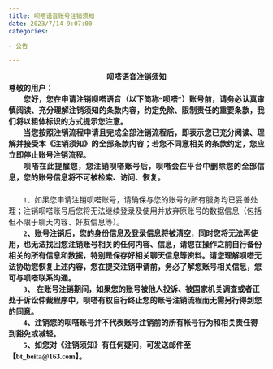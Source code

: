 ```yaml
---
title: 呗嗒语音账号注销须知
date: 2023/7/14 9:07:00
categories:

- 公告

---
```

<html>
<head>
    <meta http-equiv="Content-Type" content="text/html; charset=utf-8"/>
    <meta http-equiv="Content-Style-Type" content="text/css"/>
    <meta name="generator" content="Aspose.Words for .NET 23.7.0"/>
    <title></title>
    <style type="text/css">
        body { text-align:justify; widows:0; orphans:0; font-family:Calibri; font-size:10.5pt }p { margin:0pt }.CommentText { text-align:left; widows:0; orphans:0; font-family:Calibri; font-size:10.5pt }.NormalWeb { margin:0pt; text-align:left; widows:0; orphans:0; font-family:Calibri; font-size:12pt }
    </style>
</head>
<body>
<div><p style="text-align:center; line-height:150%; font-size:11pt"><span
        style="font-family:宋体; font-weight:bold">呗嗒语音注销须知</span></p>
    <p style="line-height:150%; font-size:11pt"><span style="font-family:宋体; font-weight:bold">尊敬的用户：</span>
    </p>
    <p style="text-indent:22pt; line-height:150%; font-size:11pt"><span
            style="font-family:宋体; font-weight:bold">您好，您在申请注销呗嗒语音（以下简称“呗嗒”）账号前，请务必认真审慎阅读、充分理解注销须知的条款内容，约定免除、限制责任的重要条款，我们将以粗体标识的方式提示您注意。</span>
    </p>
    <p style="text-indent:22pt; line-height:150%; font-size:11pt"><span
            style="font-family:宋体; font-weight:bold">当您按照注销流程申请且完成全部注销流程后，即表示您已充分阅读、理解并接受本《注销须知》的全部条款内容；若您不同意相关的条款约定，您应立即停止账号注销流程。</span>
    </p>
    <p style="text-indent:22pt; line-height:150%; font-size:11pt"><span
            style="font-family:宋体; font-weight:bold">呗嗒在此提醒您，您注销呗嗒账号后，呗嗒会在平台中删除您的全部信息，您的账号信息将不可被检索、访问、恢复。</span>
    </p>
    <p class="NormalWeb"
       style="text-indent:22pt; line-height:150%; widows:2; orphans:2; font-size:11pt"><span
            style="font-family:宋体; -aw-import:ignore">&#xa0;</span></p>
    <p class="NormalWeb"
       style="text-indent:22pt; line-height:150%; widows:2; orphans:2; font-size:11pt"><span
            style="font-family:宋体">1、如果您申请注销呗嗒账号，请确保与您的账号的所有服务均已妥善处理；注销呗嗒账号后您将无法继续登录及使用并放弃原账号的数据信息（包括但不限于聊天内容、好友信息等）。</span>
    </p>
    <p class="NormalWeb"
       style="text-indent:22pt; line-height:150%; widows:2; orphans:2; font-size:11pt"><span
            style="font-family:宋体; font-weight:bold">2、账号注销后，您的身份信息及登录信息将被清空，同时您将无法再使用，也无法找回您注销账号相关的任何内容、信息，请您在操作之前自行备份相关的所有信息和数据，特别是保存好相关聊天信息等资料。请您理解呗嗒无法协助您恢复上述内容，您在提交注销申请前，务必了解您账号相关信息，您可与呗嗒联系沟通。</span>
    </p>
    <p class="NormalWeb"
       style="text-indent:22pt; line-height:150%; widows:2; orphans:2; font-size:11pt"><span
            style="font-family:宋体; font-weight:bold">3、 在账号注销期间，如果您的账号被他人投诉、被国家机关调查或者正处于诉讼仲裁程序中，呗嗒有权自行终止您的账号注销流程而无需另行得到您的同意。</span>
    </p>
    <p class="NormalWeb"
       style="text-indent:22pt; line-height:150%; widows:2; orphans:2; font-size:11pt"><span
            style="font-family:宋体; font-weight:bold">4、注销您的呗嗒账号并不代表账号注销前的所有帐号行为和相关责任得到豁免或减轻。</span>
    </p>
    <p class="NormalWeb"
       style="text-indent:22pt; line-height:150%; widows:2; orphans:2; font-size:11pt"><span
            style="font-family:宋体; font-weight:bold">5、如您对《注销须知》有任何疑问，可发送邮件至【bt_beita@163.com】。</span>
    </p>
    <p style="line-height:150%; font-size:11pt"><span
            style="font-family:宋体; font-weight:bold; -aw-import:ignore">&#xa0;</span></p></div>
</body>
</html>

